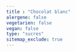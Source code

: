 ```yaml
---
title : "Chocolat blanc"
alergene: false
vegetarien: false
vegan: false
type: "sucres"
sitemap_exclude: true
--- 
```

